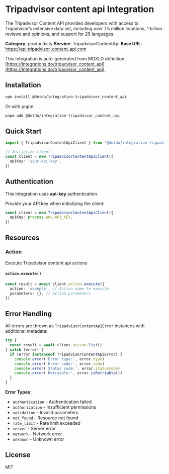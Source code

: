 # Tripadvisor content api Integration

The Tripadvisor Content API provides developers with access to Tripadvisor’s extensive data set, including over 7.5 million locations, 1 billion reviews and opinions, and support for 29 languages.

**Category**: productivity
**Service**: TripadvisorContentApi
**Base URL**: https://api.tripadvisor_content_api.com

This Integration is auto-generated from MDXLD definition: [https://integrations.do/tripadvisor_content_api](https://integrations.do/tripadvisor_content_api)

## Installation

```bash
npm install @dotdo/integration-tripadvisor_content_api
```

Or with pnpm:

```bash
pnpm add @dotdo/integration-tripadvisor_content_api
```

## Quick Start

```typescript
import { TripadvisorContentApiClient } from '@dotdo/integration-tripadvisor_content_api'

// Initialize client
const client = new TripadvisorContentApiClient({
  apiKey: 'your-api-key',
})
```

## Authentication

This Integration uses **api-key** authentication.

Provide your API key when initializing the client:

```typescript
const client = new TripadvisorContentApiClient({
  apiKey: process.env.API_KEY,
})
```

## Resources

### Action

Execute Tripadvisor content api actions

#### `action.execute()`

```typescript
const result = await client.action.execute({
  action: 'example', // Action name to execute
  parameters: {}, // Action parameters
})
```

## Error Handling

All errors are thrown as `TripadvisorContentApiError` instances with additional metadata:

```typescript
try {
  const result = await client.action.list()
} catch (error) {
  if (error instanceof TripadvisorContentApiError) {
    console.error('Error type:', error.type)
    console.error('Error code:', error.code)
    console.error('Status code:', error.statusCode)
    console.error('Retryable:', error.isRetriable())
  }
}
```

**Error Types:**

- `authentication` - Authentication failed
- `authorization` - Insufficient permissions
- `validation` - Invalid parameters
- `not_found` - Resource not found
- `rate_limit` - Rate limit exceeded
- `server` - Server error
- `network` - Network error
- `unknown` - Unknown error

## License

MIT
